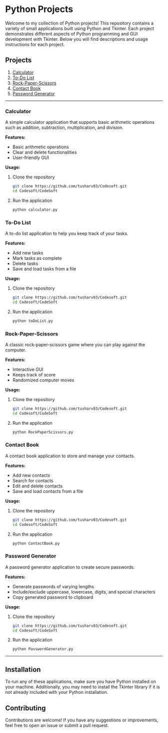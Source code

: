 # Python Projects

Welcome to my collection of Python projects! This repository contains a variety of small applications built using Python and Tkinter. Each project demonstrates different aspects of Python programming and GUI development with Tkinter. Below you will find descriptions and usage instructions for each project.

## Projects

1. [Calculator](#calculator)
2. [To-Do List](#to-do-list)
3. [Rock-Paper-Scissors](#rock-paper-scissors)
4. [Contact Book](#contact-book)
5. [Password Generator](#password-generator)

---

### Calculator

A simple calculator application that supports basic arithmetic operations such as addition, subtraction, multiplication, and division.

**Features:**
- Basic arithmetic operations
- Clear and delete functionalities
- User-friendly GUI

**Usage:**
1. Clone the repository
   ```bash
   git clone https://github.com/tusharv03/Codesoft.git
   cd Codesoft/CodeSoft
   ```
2. Run the application
   ```bash
   python calculator.py
   ```

### To-Do List

A to-do list application to help you keep track of your tasks.

**Features:**
- Add new tasks
- Mark tasks as complete
- Delete tasks
- Save and load tasks from a file

**Usage:**
1. Clone the repository
   ```bash
   git clone https://github.com/tusharv03/Codesoft.git
   cd Codesoft/CodeSoft
   ```
2. Run the application
   ```bash
   python toDoList.py
   ```

### Rock-Paper-Scissors

A classic rock-paper-scissors game where you can play against the computer.

**Features:**
- Interactive GUI
- Keeps track of score
- Randomized computer moves

**Usage:**
1. Clone the repository
   ```bash
   git clone https://github.com/tusharv03/Codesoft.git
   cd Codesoft/CodeSoft
   ```
2. Run the application
   ```bash
   python RockPaperScissors.py
   ```

### Contact Book

A contact book application to store and manage your contacts.

**Features:**
- Add new contacts
- Search for contacts
- Edit and delete contacts
- Save and load contacts from a file

**Usage:**
1. Clone the repository
   ```bash
   git clone https://github.com/tusharv03/Codesoft.git
   cd Codesoft/CodeSoft
   ```
2. Run the application
   ```bash
   python ContactBook.py
   ```

### Password Generator

A password generator application to create secure passwords.

**Features:**
- Generate passwords of varying lengths
- Include/exclude uppercase, lowercase, digits, and special characters
- Copy generated password to clipboard

**Usage:**
1. Clone the repository
   ```bash
   git clone https://github.com/tusharv03/Codesoft.git
   cd Codesoft/CodeSoft
   ```
2. Run the application
   ```bash
   python PasswordGenerator.py
   ```

---

## Installation

To run any of these applications, make sure you have Python installed on your machine. Additionally, you may need to install the Tkinter library if it is not already included with your Python installation.

## Contributing

Contributions are welcome! If you have any suggestions or improvements, feel free to open an issue or submit a pull request.

